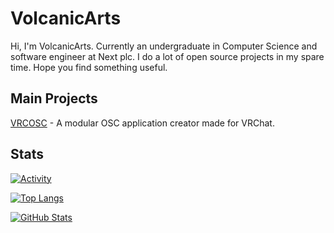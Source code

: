 # VolcanicArts

Hi, I'm VolcanicArts. Currently an undergraduate in Computer Science and software engineer at Next plc. I do a lot of open source projects in my spare time. Hope you find something useful.

## Main Projects
[VRCOSC](https://github.com/VolcanicArts/VRCOSC) - A modular OSC application creator made for VRChat.

## Stats
[![Activity](https://github-profile-summary-cards.vercel.app/api/cards/profile-details?username=VolcanicArts&theme=monokai)](https://github.com/vn7n24fzkq/github-profile-summary-cards)

[![Top Langs](https://github-readme-stats.vercel.app/api/top-langs/?username=volcanicarts&theme=dark)](https://github.com/anuraghazra/github-readme-stats)

[![GitHub Stats](https://github-readme-stats.vercel.app/api?username=volcanicarts&theme=dark&count_private=true)](https://github.com/anuraghazra/github-readme-stats)
